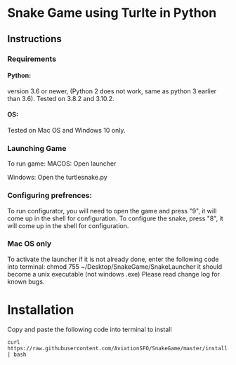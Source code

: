 # Snake Game using Turlte in Python
## Instructions
### Requirements
#### Python: 

version 3.6 or newer, (Python 2 does not work, same as python 3 earlier than 3.6). Tested on 3.8.2 and 3.10.2.

#### OS:

Tested on Mac OS and Windows 10 only.  
### Launching Game
To run game:
MACOS: Open launcher

Windows: Open the turtlesnake.py

### Configuring prefrences:

To run configurator, you will need to open the game and press "9", it will come up in the shell for configuration.
To configure the snake, press "8", it will come up in the shell for configuration.
### Mac OS only
To activate the launcher if it is not already done, enter the following code into terminal: chmod 755 ~/Desktop/SnakeGame/SnakeLauncher
it should become a unix executable (not windows .exe)
Please read change log for known bugs.

# Installation
Copy and paste the following code into terminal to install
```shell
curl https://raw.githubusercontent.com/AviationSFO/SnakeGame/master/install.sh | bash
```

